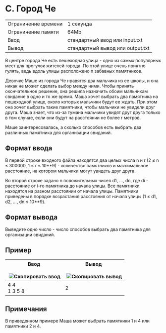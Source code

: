 # C. Город Че

|   |   |
|---|---|
|Ограничение времени|1 секунда|
|Ограничение памяти|64Mb|
|Ввод|стандартный ввод или input.txt|
|Вывод|стандартный вывод или output.txt|

В центре города Че есть пешеходная улица - одно из самых популярных мест для прогулок жителей города. По этой улице очень приятно гулять, ведь вдоль улицы расположено n забавных памятников.

Девочке Маше из города Че нравятся два мальчика из ее школы, и она никак не может сделать выбор между ними. Чтобы принять окончательное решение, она решила назначить обоим мальчикам свидание в одно и то же время. Маша хочет выбрать два памятника на пешеходной улице, около которых мальчики будут ее ждать. При этом она хочет выбрать такие памятники, чтобы мальчики не увидели друг друга. Маша знает, что из-за тумана мальчики увидят друг друга только в том случае, если они будут на расстоянии не более r метров.

Маше заинтересовалась, а сколько способов есть выбрать два различных памятника для организации свиданий.

## Формат ввода

В первой строке входного файла находятся два целых числа n и r (2 ≤ n ≤ 300000, 1 ≤ r ≤ 10**9) - количество памятников и максимальное расстояние, на котором мальчики могут увидеть друг друга.

Во второй строке задано n положительных чисел d1, …, dn, где di - расстояние от i-го памятника до начала улицы. Все памятники находятся на разном расстоянии от начала улицы. Памятники приведены в порядке возрастания расстояния от начала улицы (1 ≤ d1, d2, …, dn ≤ 10**9).

## Формат вывода

Выведите одно число - число способов выбрать два памятника для организации свиданий.

## Пример

|Ввод<br><br> ![Скопировать ввод](https://yastatic.net/lego/_/La6qi18Z8LwgnZdsAr1qy1GwCwo.gif)|Вывод<br><br> ![Скопировать вывод](https://yastatic.net/lego/_/La6qi18Z8LwgnZdsAr1qy1GwCwo.gif)|
|---|---|
|4 4<br>1 3 5 8|2|

## Примечания

В приведенном примере Маша может выбрать памятники 1 и 4 или памятники 2 и 4.